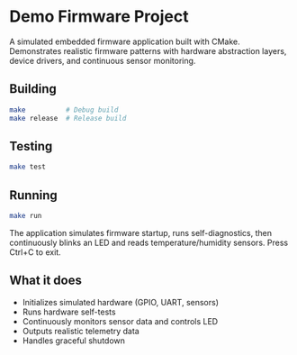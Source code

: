 # Demo Firmware Project

A simulated embedded firmware application built with CMake. Demonstrates realistic firmware patterns with hardware abstraction layers, device drivers, and continuous sensor monitoring.

## Building

```bash
make          # Debug build
make release  # Release build
```

## Testing

```bash
make test
```

## Running

```bash
make run
```

The application simulates firmware startup, runs self-diagnostics, then continuously blinks an LED and reads temperature/humidity sensors. Press Ctrl+C to exit.

## What it does

- Initializes simulated hardware (GPIO, UART, sensors)
- Runs hardware self-tests
- Continuously monitors sensor data and controls LED
- Outputs realistic telemetry data
- Handles graceful shutdown

